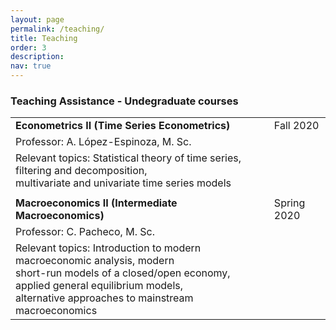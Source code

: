 ```yaml
---
layout: page
permalink: /teaching/
title: Teaching
order: 3
description: 
nav: true
---
```


### Teaching Assistance - Undegraduate courses

|                                                                                                                                                                                                          |             |
|----------------------------------------------------------------------------------------------------------------------------------------------------------------------------------------------------------|-------------|
| **Econometrics II (Time Series Econometrics)**                                                                                                                                                           |  Fall 2020  |
| Professor: A. López-Espinoza, M. Sc.                                                                                                                                                                     |         |
| Relevant topics: Statistical theory of time series, filtering and decomposition,<br/> multivariate and univariate time series models                                                                          |             |
|                                                                                                                                                                                                          |             |
| **Macroeconomics II (Intermediate Macroeconomics)**                                                                                                                                                      | Spring 2020 |
| Professor: C. Pacheco, M. Sc.                                                                                                                                                                            |       |
| Relevant topics: Introduction to modern macroeconomic analysis, modern<br/> short-run models of a closed/open economy, applied general equilibrium models,<br/> alternative approaches to mainstream macroeconomics |             |
